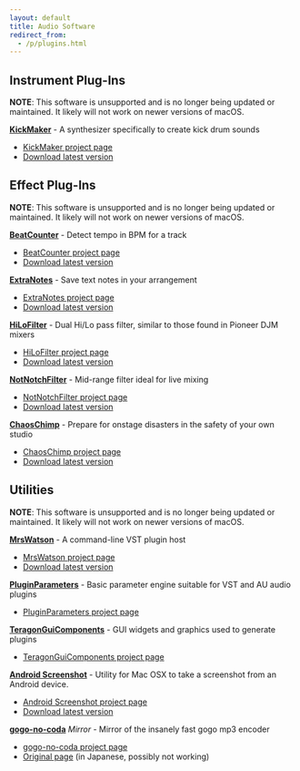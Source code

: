 ```yaml
---
layout: default
title: Audio Software
redirect_from:
  - /p/plugins.html
---
```


Instrument Plug-Ins
-------------------

**NOTE**: This software is unsupported and is no longer being updated or
maintained. It likely will not work on newer versions of macOS.

**[KickMaker][1]** - A synthesizer specifically to create kick drum sounds
* [KickMaker project page][1]
* [Download latest version][2]


Effect Plug-Ins
---------------

**NOTE**: This software is unsupported and is no longer being updated or
maintained. It likely will not work on newer versions of macOS.

**[BeatCounter][3]** - Detect tempo in BPM for a track
* [BeatCounter project page][3]
* [Download latest version][4]

**[ExtraNotes][5]** - Save text notes in your arrangement
* [ExtraNotes project page][5]
* [Download latest version][6]

**[HiLoFilter][7]** - Dual Hi/Lo pass filter, similar to those found in Pioneer DJM mixers
* [HiLoFilter project page][7]
* [Download latest version][8]

**[NotNotchFilter][17]** - Mid-range filter ideal for live mixing
* [NotNotchFilter project page][17]
* [Download latest version][18]

**[ChaosChimp][21]** - Prepare for onstage disasters in the safety of your own studio
* [ChaosChimp project page][21]
* [Download latest version][22]


Utilities
---------

**NOTE**: This software is unsupported and is no longer being updated or
maintained. It likely will not work on newer versions of macOS.

**[MrsWatson][11]** - A command-line VST plugin host
* [MrsWatson project page][11]
* [Download latest version][12]

**[PluginParameters][23]** - Basic parameter engine suitable for VST and AU audio plugins
* [PluginParameters project page][24]

**[TeragonGuiComponents][25]** - GUI widgets and graphics used to generate plugins
* [TeragonGuiComponents project page][26]

**[Android Screenshot][19]** - Utility for Mac OSX to take a screenshot from an Android device.
* [Android Screenshot project page][19]
* [Download latest version][20]

**[gogo-no-coda][13]** *Mirror* - Mirror of the insanely fast gogo mp3 encoder
* [gogo-no-coda project page][13]
* [Original page][14] (in Japanese, possibly not working)


[1]: /KickMaker.html
[2]: http://static.teragonaudio.com/downloads/KickMaker/KickMaker.zip
[3]: /BeatCounter.html
[4]: http://static.teragonaudio.com/downloads/BeatCounter/BeatCounter.zip
[5]: /ExtraNotes.html
[6]: http://static.teragonaudio.com/downloads/ExtraNotes/ExtraNotes.zip
[7]: /HiLoFilter.html
[8]: http://static.teragonaudio.com/downloads/HiLoFilter/HiLoFilter.zip
[9]: /PulseDelay.html
[10]: http://static.teragonaudio.com/attic/PulseDelay.zip
[11]: /MrsWatson.html
[12]: http://static.teragonaudio.com/downloads/MrsWatson/MrsWatson.zip
[13]: https://github.com/teragonaudio/gogo-no-coda
[14]: http://homepage2.nifty.com/kei-i/
[15]: /DJToolbox.html
[16]: http://static.teragonaudio.com/attic/DJToolbox.zip
[17]: /NotNotchFilter.html
[18]: http://static.teragonaudio.com/downloads/NotNotchFilter/NotNotchFilter.zip
[19]: https://github.com/nikreiman/AndroidScreenshot
[20]: http://static.teragonaudio.com/attic/AndroidScreenshot.zip
[21]: /ChaosChimp.html
[22]: http://static.teragonaudio.com/downloads/ChaosChimp/ChaosChimp.zip
[23]: /PluginParameters.html
[24]: https://github.com/teragonaudio/PluginParameters
[25]: /TeragonGuiComponents.html
[26]: https://github.com/teragonaudio/TeragonGuiComponents
